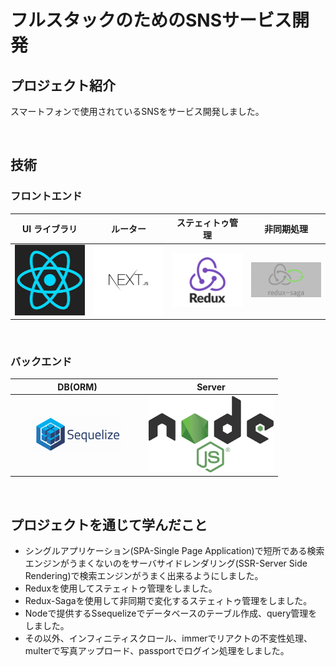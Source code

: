 # フルスタックのためのSNSサービス開発

## プロジェクト紹介

スマートフォンで使用されているSNSをサービス開発しました。

<br>

## 技術

### フロントエンド

|               UI ライブラリ                |                      ルーター                     |                  ステェィトゥ管理           |                      非同期処理                 |
| :----------------------------------------: | :-----------------------------------------------: | :----------------------------------------: | :---------------------------------------------: |
| <img src="images/react.png" width="200px"> | <img src="images/next.png" width="200px"> | <img src="images/redux.png" width="200px"> | <img src="images/redux saga.png" width="200px"> |


<br>

### バックエンド
|               DB(ORM)                |                      Server                     |
| :----------------------------------------: | :-----------------------------------------------: |
| <img src="images/db.png" width="200px"> | <img src="images/node.png" width="200px"> | 


<br>

## プロジェクトを通じて学んだこと

* シングルアプリケーション(SPA-Single Page Application)で短所である検索エンジンがうまくないのをサーバサイドレンダリング(SSR-Server Side Rendering)で検索エンジンがうまく出来るようにしました。
* Reduxを使用してステェィトゥ管理をしました。
* Redux-Sagaを使用して非同期で変化するステェィトゥ管理をしました。
* Nodeで提供するSsequelizeでデータベースのテーブル作成、query管理をしました。
* その以外、インフィニティスクロール、immerでリアクトの不変性処理、multerで写真アップロード、passportでログイン処理をしました。

<br>







